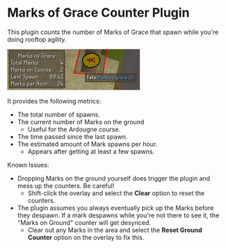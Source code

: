 # Marks of Grace Counter Plugin
This plugin counts the number of Marks of Grace
that spawn while you're doing rooftop agility.

![GitHub Logo](/images/marks.PNG)

It provides the following metrics:
* The total number of spawns.
* The current number of Marks on the ground
    * Useful for the Ardougne course.
* The time passed since the last spawn.
* The estimated amount of Mark spawns per hour.
    * Appears after getting at least a few spawns.
    
Known Issues:
* Dropping Marks on the ground yourself does
trigger the plugin and mess up the counters.
Be careful!
    * Shift-click the overlay and select the
    __Clear__ option to reset the counters.
* The plugin assumes you always eventually pick
up the Marks before they despawn. If a mark
despawns while you're not there to see it,
the "Marks on Ground" counter will get desynced.
    * Clear out any Marks in the area and select
    the __Reset Ground Counter__ option on the
    overlay to fix this.